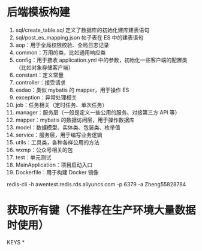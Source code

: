 # 后端模板构建
1. sql/create_table.sql 定义了数据库的初始化建库建表语句
2. sql/post_es_mapping.json 帖子表在 ES 中的建表语句
3. aop：用于全局权限校验、全局日志记录
4. common：万用的类，比如通用响应类
5. config：用于接收 application.yml 中的参数，初始化一些客户端的配置类（比如对象存储客户端）
6. constant：定义常量
7. controller：接受请求
8. esdao：类似 mybatis 的 mapper，用于操作 ES
9. exception：异常处理相关
10. job：任务相关（定时任务、单次任务）
11. manager：服务层（一般是定义一些公用的服务、对接第三方 API 等）
12. mapper：mybatis 的数据访问层，用于操作数据库
13. model：数据模型、实体类、包装类、枚举值
14. service：服务层，用于编写业务逻辑
15. utils：工具类，各种各样公用的方法
16. wxmp：公众号相关的包
17. test：单元测试
18. MainApplication：项目启动入口
19. Dockerfile：用于构建 Docker 镜像


redis-cli -h awentest.redis.rds.aliyuncs.com -p 6379 -a Zheng55828784

# 获取所有键（不推荐在生产环境大量数据时使用）
KEYS *